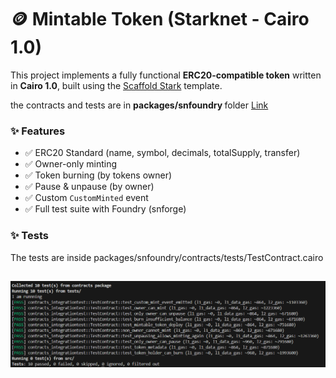 # 🪙 Mintable Token (Starknet - Cairo 1.0)

This project implements a fully functional **ERC20-compatible token** written in **Cairo 1.0**, built using the [Scaffold Stark](https://scaffoldstark.com/docs/quick-start/installation) template.

the contracts and tests are in <b> packages/snfoundry </b> folder
[Link](https://github.com/RazanTandan/mintable_token_starknet/tree/main/packages/snfoundry/contracts)

### ✨ Features

- ✅ ERC20 Standard (name, symbol, decimals, totalSupply, transfer)
- ✅ Owner-only minting
- ✅ Token burning (by tokens owner)
- ✅ Pause & unpause (by owner)
- ✅ Custom `CustomMinted` event
- ✅ Full test suite with Foundry (snforge)


### ✨ Tests
The tests are inside packages/snfoundry/contracts/tests/TestContract.cairo 

![alt text](image.png)
---
